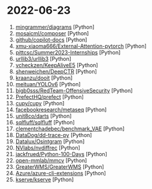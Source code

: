 # 2022-06-23

1. [mingrammer/diagrams](https://github.com/mingrammer/diagrams "🎨 Diagram as Code for prototyping cloud system architectures") [Python]
2. [mosaicml/composer](https://github.com/mosaicml/composer "train neural networks >2x faster") [Python]
3. [github/copilot-docs](https://github.com/github/copilot-docs "Documentation for GitHub Copilot") [Python]
4. [xmu-xiaoma666/External-Attention-pytorch](https://github.com/xmu-xiaoma666/External-Attention-pytorch "🍀 Pytorch implementation of various Attention Mechanisms, MLP, Re-parameter, Convolution, which is helpful to further understand papers.⭐⭐⭐") [Python]
5. [pittcsc/Summer2023-Internships](https://github.com/pittcsc/Summer2023-Internships "Collection of Summer 2023 tech internships!") [Python]
6. [urllib3/urllib3](https://github.com/urllib3/urllib3 "Python HTTP library with thread-safe connection pooling, file post support, user friendly, and more.") [Python]
7. [vcheckzen/KeepAliveE5](https://github.com/vcheckzen/KeepAliveE5 "") [Python]
8. [shenweichen/DeepCTR](https://github.com/shenweichen/DeepCTR "Easy-to-use,Modular and Extendible package of deep-learning based CTR models .") [Python]
9. [kraanzu/dooit](https://github.com/kraanzu/dooit "A TUI todo manager") [Python]
10. [meituan/YOLOv6](https://github.com/meituan/YOLOv6 "YOLOv6: a single-stage object detection framework dedicated to industrial application.") [Python]
11. [bigb0sss/RedTeam-OffensiveSecurity](https://github.com/bigb0sss/RedTeam-OffensiveSecurity "Tools & Interesting Things for RedTeam Ops") [Python]
12. [PrefectHQ/prefect](https://github.com/PrefectHQ/prefect "The easiest way to automate your data") [Python]
13. [cupy/cupy](https://github.com/cupy/cupy "NumPy & SciPy for GPU") [Python]
14. [facebookresearch/metaseq](https://github.com/facebookresearch/metaseq "Repo for external large-scale work") [Python]
15. [unit8co/darts](https://github.com/unit8co/darts "A python library for easy manipulation and forecasting of time series.") [Python]
16. [sqlfluff/sqlfluff](https://github.com/sqlfluff/sqlfluff "A SQL linter and auto-formatter for Humans") [Python]
17. [clementchadebec/benchmark_VAE](https://github.com/clementchadebec/benchmark_VAE "Unifying Generative Autoencoder implementations in Python") [Python]
18. [DataDog/dd-trace-py](https://github.com/DataDog/dd-trace-py "Datadog Python APM Client") [Python]
19. [Datalux/Osintgram](https://github.com/Datalux/Osintgram "Osintgram is a OSINT tool on Instagram. It offers an interactive shell to perform analysis on Instagram account of any users by its nickname") [Python]
20. [NVlabs/nvdiffrec](https://github.com/NVlabs/nvdiffrec "Official code for the CVPR 2022 (oral) paper Extracting Triangular 3D Models, Materials, and Lighting From Images.") [Python]
21. [jackfrued/Python-100-Days](https://github.com/jackfrued/Python-100-Days "Python - 100天从新手到大师") [Python]
22. [open-mmlab/mmcv](https://github.com/open-mmlab/mmcv "OpenMMLab Computer Vision Foundation") [Python]
23. [GreaterWMS/GreaterWMS](https://github.com/GreaterWMS/GreaterWMS "This Inventory management system is the currently Ford Asia Pacific after-sales logistics warehousing supply chain process . After I leave Ford , I start this project . In order to help some who need it . OneAPP Type . Support scanner PDA, mobile APP, desktop exe, website as well .") [Python]
24. [Azure/azure-cli-extensions](https://github.com/Azure/azure-cli-extensions "Public Repository for Extensions of Azure CLI.") [Python]
25. [kserve/kserve](https://github.com/kserve/kserve "Serverless Inferencing on Kubernetes") [Python]

